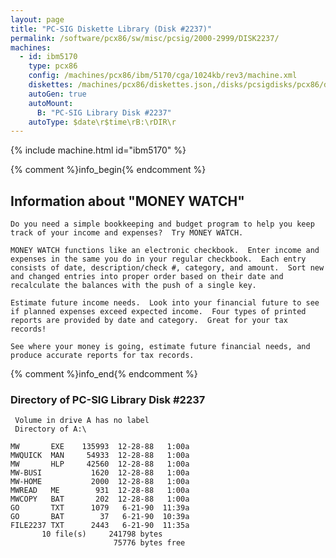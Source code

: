 ```yaml
---
layout: page
title: "PC-SIG Diskette Library (Disk #2237)"
permalink: /software/pcx86/sw/misc/pcsig/2000-2999/DISK2237/
machines:
  - id: ibm5170
    type: pcx86
    config: /machines/pcx86/ibm/5170/cga/1024kb/rev3/machine.xml
    diskettes: /machines/pcx86/diskettes.json,/disks/pcsigdisks/pcx86/diskettes.json
    autoGen: true
    autoMount:
      B: "PC-SIG Library Disk #2237"
    autoType: $date\r$time\rB:\rDIR\r
---
```


{% include machine.html id="ibm5170" %}

{% comment %}info_begin{% endcomment %}

## Information about "MONEY WATCH"

    Do you need a simple bookkeeping and budget program to help you keep
    track of your income and expenses?  Try MONEY WATCH.
    
    MONEY WATCH functions like an electronic checkbook.  Enter income and
    expenses in the same you do in your regular checkbook.  Each entry
    consists of date, description/check #, category, and amount.  Sort new
    and changed entries into proper order based on their date and
    recalculate the balances with the push of a single key.
    
    Estimate future income needs.  Look into your financial future to see
    if planned expenses exceed expected income.  Four types of printed
    reports are provided by date and category.  Great for your tax
    records!
    
    See where your money is going, estimate future financial needs, and
    produce accurate reports for tax records.
{% comment %}info_end{% endcomment %}


### Directory of PC-SIG Library Disk #2237

     Volume in drive A has no label
     Directory of A:\

    MW       EXE    135993  12-28-88   1:00a
    MWQUICK  MAN     54933  12-28-88   1:00a
    MW       HLP     42560  12-28-88   1:00a
    MW-BUSI           1620  12-28-88   1:00a
    MW-HOME           2000  12-28-88   1:00a
    MWREAD   ME        931  12-28-88   1:00a
    MWCOPY   BAT       202  12-28-88   1:00a
    GO       TXT      1079   6-21-90  11:39a
    GO       BAT        37   6-21-90  10:39a
    FILE2237 TXT      2443   6-21-90  11:35a
           10 file(s)     241798 bytes
                           75776 bytes free
